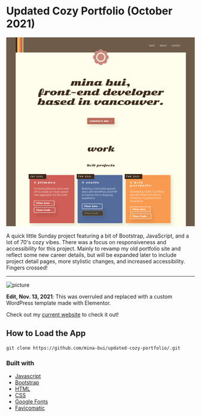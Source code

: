 # Updated Cozy Portfolio (October 2021)

![picture](/readme-shot.png)

A quick little Sunday project featuring a bit of Bootstrap, JavaScript, and a lot of 70's cozy vibes. There was a focus on responsiveness and accessibility for this project. Mainly to revamp my old portfolio site and reflect some new career details, but will be expanded later to include project detail pages, more stylistic changes, and increased accessibility. Fingers crossed!

---

![picture](http://minabui.com/wp-content/uploads/2021/11/portfolio-website-nov-13.png)

**Edit, Nov. 13, 2021**: This was overruled and replaced with a custom WordPress template made with Elementor. 

Check out my [current website](https://minabui.com/) to check it out!

## How to Load the App

```
git clone https://github.com/mina-bui/updated-cozy-portfolio/.git
```

### Built with

* [Javascript](https://www.javascript.com/)
* [Bootstrap](https://getbootstrap.com/)
* [HTML](https://html.spec.whatwg.org/)
* [CSS](https://www.w3.org/TR/2001/WD-css3-roadmap-20010523/)
* [Google Fonts](https://fonts.google.com/)
* [Favicomatic](https://favicomatic.com/)
